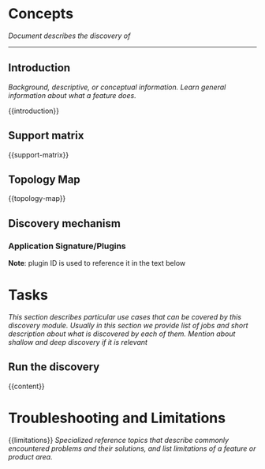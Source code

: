 # Concepts

_Document describes the discovery of_

--------------

## Introduction

_Background, descriptive, or conceptual information. Learn general information about what a feature does._

{{introduction}}

## Support matrix

{{support-matrix}}

## Topology Map

{{topology-map}}

## Discovery mechanism

### Application Signature/Plugins

**Note**: plugin ID is used to reference it in the text below

# Tasks

_This section describes particular use cases that can be covered by this discovery module. Usually in this section we provide list of jobs and short description about what is discovered by each of them. Mention about shallow and deep discovery if it is relevant_

## Run the discovery

{{content}}

# Troubleshooting and Limitations
{{limitations}}
_Specialized reference topics that describe commonly encountered problems and their solutions, and list limitations of a feature or product area._

